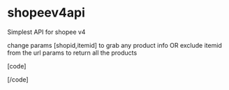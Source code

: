 # shopeev4api
Simplest API for shopee v4

change params [shopid,itemid] to grab any product info OR
exclude itemid from the url params to return all the products


[code]
<div id="test"></div> 

<script>
fetch(`https://api.allorigins.win/get?url=${encodeURIComponent('https://shopee.com.br/api/v4/recommend/recommend?bundle=shop_page_product_tab_main&limit=1&offset=0&shopid=285650840&itemid=8751544103')}`)
.then(response => {
	if (response.ok) return response.json()
	throw new Error('Network response was not ok.')
})
.then(data => document.getElementById("test").innerHTML = data.contents);
</script>
[/code]
